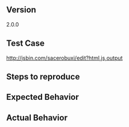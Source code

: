 <!--

Thank you for contributing!

Have a usage question?
======================
Questions will be closed without comment. Here are some resources to get help:

- Do the tutorial: https://github.com/reactjs/react-router-tutorial
- Read the docs: https://github.com/reactjs/react-router/tree/latest/docs
- Explore examples: https://github.com/reactjs/react-router/tree/latest/examples
- Look for/ask questions on stack overflow: https://stackoverflow.com/questions/ask?tags=react-router
- Ask in chat: https://discord.gg/0ZcbPKXt5bYaNQ46


Think you found a bug?
======================
The best thing to do is make a failing test in the repo and send it as a pull request so we can see exactly what is wrong and start fixing immediately. Otherwise, please use the "BUG REPORT" template below.


Have a feature request?
=======================
Remove the tempalte from below and provide thoughtful commentary on what this feature means for your product. What will it allow you to do that you can't do today? How will it make current work-arounds straightforward? What potential bugs and edge cases does it help to avoid? etc. Please keep it product-centric.

Also, Please include code samples of the feature's usage.

-->


<!-- BUG TEMPLATE -->
## Version

2.0.0

## Test Case

http://jsbin.com/sacerobuxi/edit?html,js,output

## Steps to reproduce

## Expected Behavior

## Actual Behavior


